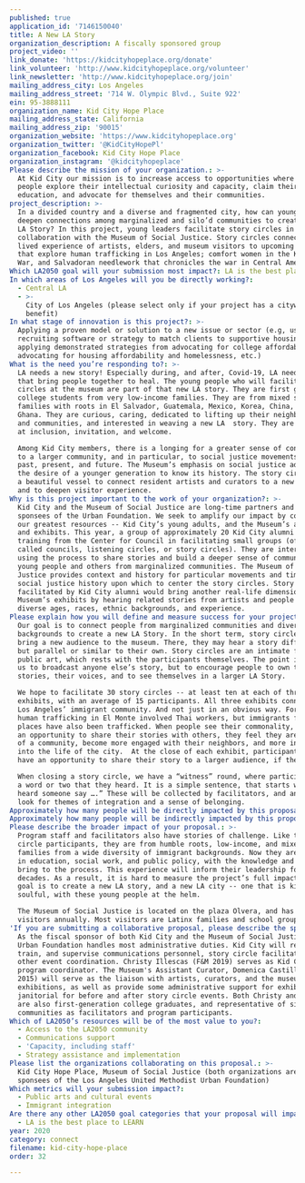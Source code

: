 ```yaml
---
published: true
application_id: '7146150040'
title: A New LA Story
organization_description: A fiscally sponsored group
project_video: ''
link_donate: 'https://kidcityhopeplace.org/donate'
link_volunteer: 'http://www.kidcityhopeplace.org/volunteer'
link_newsletter: 'http://www.kidcityhopeplace.org/join'
mailing_address_city: Los Angeles
mailing_address_street: '714 W. Olympic Blvd., Suite 922'
ein: 95-3888111
organization_name: Kid City Hope Place
mailing_address_state: California
mailing_address_zip: '90015'
organization_website: 'https://www.kidcityhopeplace.org'
organization_twitter: '@KidCityHopePl'
organization_facebook: Kid City Hope Place
organization_instagram: '@kidcityhopeplace'
Please describe the mission of your organization.: >-
  At Kid City our mission is to increase access to opportunities where young
  people explore their intellectual curiosity and capacity, claim their
  education, and advocate for themselves and their communities.
project_description: >-
  In a divided country and a diverse and fragmented city, how can young adults
  deepen connections among marginalized and silo’d communities to create a new
  LA Story? In this project, young leaders facilitate story circles in
  collaboration with the Museum of Social Justice. Story circles connect the
  lived experience of artists, elders, and museum visitors to upcoming exhibits
  that explore human trafficking in Los Angeles; comfort women in the Korean
  War, and Salvadoran needlework that chronicles the war in Central America. 
Which LA2050 goal will your submission most impact?: LA is the best place to CONNECT
In which areas of Los Angeles will you be directly working?:
  - Central LA
  - >-
    City of Los Angeles (please select only if your project has a citywide
    benefit)
In what stage of innovation is this project?: >-
  Applying a proven model or solution to a new issue or sector (e.g, using a job
  recruiting software or strategy to match clients to supportive housing sites,
  applying demonstrated strategies from advocating for college affordability to
  advocating for housing affordability and homelessness, etc.)
What is the need you’re responding to?: >-
  LA needs a new story! Especially during, and after, Covid-19, LA needs stories
  that bring people together to heal. The young people who will facilitate story
  circles at the museum are part of that new LA story. They are first generation
  college students from very low-income families. They are from mixed status
  families with roots in El Salvador, Guatemala, Mexico, Korea, China, and
  Ghana. They are curious, caring, dedicated to lifting up their neighborhoods
  and communities, and interested in weaving a new LA  story. They are experts
  at inclusion, invitation, and welcome. 

  Among Kid City members, there is a longing for a greater sense of connection
  to a larger community, and in particular, to social justice movements of the
  past, present, and future. The Museum’s emphasis on social justice addresses
  the desire of a younger generation to know its history. The story circles are
  a beautiful vessel to connect resident artists and curators to a new audience,
  and to deepen visitor experience.
Why is this project important to the work of your organization?: >-
  Kid City and the Museum of Social Justice are long-time partners and fiscal
  sponsees of the Urban Foundation. We seek to amplify our impact by combining
  our greatest resources -- Kid City’s young adults, and the Museum’s artists
  and exhibits. This year, a group of approximately 20 Kid City alumni received
  training from the Center for Council in facilitating small groups (often
  called councils, listening circles, or story circles). They are interested in
  using the process to share stories and build a deeper sense of community among
  young people and others from marginalized communities. The Museum of Social
  Justice provides context and history for particular movements and times in
  social justice history upon which to center the story circles. Story circles
  facilitated by Kid City alumni would bring another real-life dimension to the
  Museum’s exhibits by hearing related stories from artists and people of
  diverse ages, races, ethnic backgrounds, and experience.
Please explain how you will define and measure success for your project.: >
  Our goal is to connect people from marginalized communities and diverse
  backgrounds to create a new LA Story. In the short term, story circles will
  bring a new audience to the museum. There, they may hear a story different,
  but parallel or similar to their own. Story circles are an intimate form of
  public art, which rests with the participants themselves. The point is not for
  us to broadcast anyone else’s story, but to encourage people to own their
  stories, their voices, and to see themselves in a larger LA Story.

  We hope to facilitate 30 story circles -- at least ten at each of three
  exhibits, with an average of 15 participants. All three exhibits connect to
  Los Angeles’ immigrant community. And not just in an obvious way. For example,
  human trafficking in El Monte involved Thai workers, but immigrants from many
  places have also been trafficked. When people see their commonality, and have
  an opportunity to share their stories with others, they feel they are a part
  of a community, become more engaged with their neighbors, and more integrated
  into the life of the city.  At the close of each exhibit, participants will
  have an opportunity to share their story to a larger audience, if they wish.

  When closing a story circle, we have a “witness” round, where participants say
  a word or two that they heard. It is a simple sentence, that starts with “I
  heard someone say ….” These will be collected by facilitators, and analyzed to
  look for themes of integration and a sense of belonging.
Approximately how many people will be directly impacted by this proposal?: '450'
Approximately how many people will be indirectly impacted by this proposal?: '5000'
Please describe the broader impact of your proposal.: >-
  Program staff and facilitators also have stories of challenge. Like the story
  circle participants, they are from humble roots, low-income, and mixed status
  families from a wide diversity of immigrant backgrounds. Now they are leaders
  in education, social work, and public policy, with the knowledge and heart to
  bring to the process. This experience will inform their leadership for
  decades. As a result, it is hard to measure the project’s full impact, but the
  goal is to create a new LA story, and a new LA city -- one that is kind and
  soulful, with these young people at the helm. 

  The Museum of Social Justice is located on the plaza Olvera, and has 40-50K
  visitors annually. Most visitors are Latinx families and school groups. 
'If you are submitting a collaborative proposal, please describe the specific role of partner organizations in the project.': >-
  As the fiscal sponsor of both Kid City and the Museum of Social Justice, the
  Urban Foundation handles most administrative duties. Kid City will recruit,
  train, and supervise communications personnel, story circle facilitators, and
  other event coordination. Christy Illescas (F&M 2019) serves as Kid City
  program coordinator. The Museum's Assistant Curator, Domenica Castillo (UCLA
  2015) will serve as the liaison with artists, curators, and the museum's
  exhibitions, as well as provide some administrative support for exhibits,
  janitorial for before and after story circle events. Both Christy and Domenica
  are also first-generation college graduates, and representative of similar
  communities as facilitators and program participants.
Which of LA2050’s resources will be of the most value to you?:
  - Access to the LA2050 community
  - Communications support
  - 'Capacity, including staff'
  - Strategy assistance and implementation
Please list the organizations collaborating on this proposal.: >-
  Kid City Hope Place, Museum of Social Justice (both organizations are fiscal
  sponsees of the Los Angeles United Methodist Urban Foundation)
Which metrics will your submission impact?:
  - Public arts and cultural events
  - Immigrant integration
Are there any other LA2050 goal categories that your proposal will impact?:
  - LA is the best place to LEARN
year: 2020
category: connect
filename: kid-city-hope-place
order: 32

---
```

